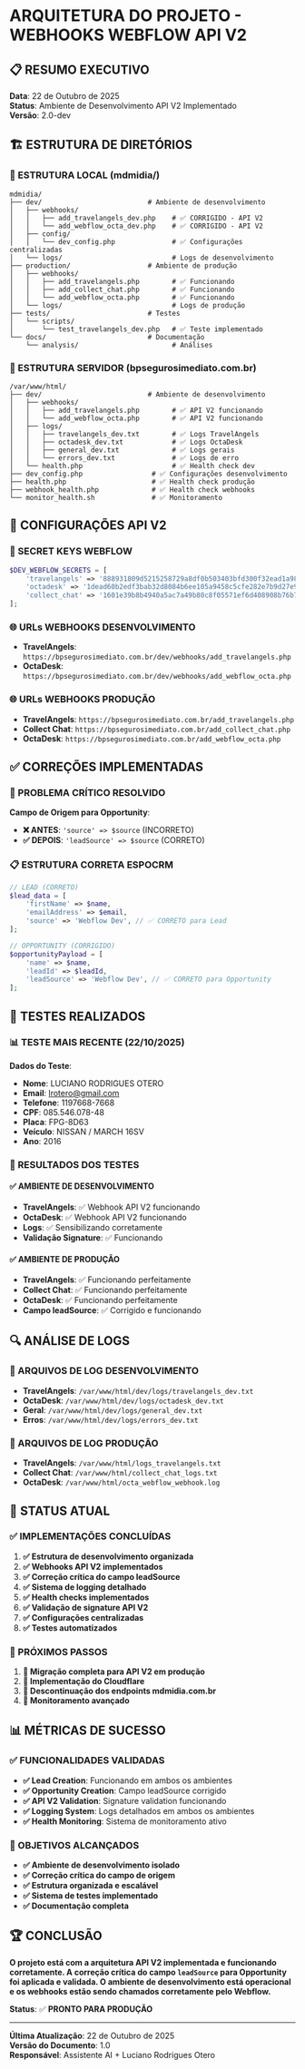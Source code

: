 # ARQUITETURA DO PROJETO - WEBHOOKS WEBFLOW API V2

## 📋 **RESUMO EXECUTIVO**

**Data**: 22 de Outubro de 2025  
**Status**: Ambiente de Desenvolvimento API V2 Implementado  
**Versão**: 2.0-dev  

## 🏗️ **ESTRUTURA DE DIRETÓRIOS**

### **📁 ESTRUTURA LOCAL (mdmidia/)**
```
mdmidia/
├── dev/                          # Ambiente de desenvolvimento
│   ├── webhooks/
│   │   ├── add_travelangels_dev.php    # ✅ CORRIGIDO - API V2
│   │   └── add_webflow_octa_dev.php    # ✅ CORRIGIDO - API V2
│   ├── config/
│   │   └── dev_config.php              # ✅ Configurações centralizadas
│   └── logs/                           # Logs de desenvolvimento
├── production/                   # Ambiente de produção
│   ├── webhooks/
│   │   ├── add_travelangels.php        # ✅ Funcionando
│   │   ├── add_collect_chat.php        # ✅ Funcionando
│   │   └── add_webflow_octa.php        # ✅ Funcionando
│   └── logs/                           # Logs de produção
├── tests/                        # Testes
│   └── scripts/
│       └── test_travelangels_dev.php   # ✅ Teste implementado
└── docs/                         # Documentação
    └── analysis/                       # Análises
```

### **📁 ESTRUTURA SERVIDOR (bpsegurosimediato.com.br)**
```
/var/www/html/
├── dev/                          # Ambiente de desenvolvimento
│   ├── webhooks/
│   │   ├── add_travelangels.php        # ✅ API V2 funcionando
│   │   └── add_webflow_octa.php        # ✅ API V2 funcionando
│   ├── logs/
│   │   ├── travelangels_dev.txt        # ✅ Logs TravelAngels
│   │   ├── octadesk_dev.txt            # ✅ Logs OctaDesk
│   │   ├── general_dev.txt             # ✅ Logs gerais
│   │   └── errors_dev.txt              # ✅ Logs de erro
│   └── health.php                      # ✅ Health check dev
├── dev_config.php                 # ✅ Configurações desenvolvimento
├── health.php                     # ✅ Health check produção
├── webhook_health.php             # ✅ Health check webhooks
└── monitor_health.sh              # ✅ Monitoramento
```

## 🔧 **CONFIGURAÇÕES API V2**

### **🔑 SECRET KEYS WEBFLOW**
```php
$DEV_WEBFLOW_SECRETS = [
    'travelangels' => '888931809d5215258729a8df0b503403bfd300f32ead1a983d95a6119b166142',
    'octadesk' => '1dead60b2edf3bab32d8084b6ee105a9458c5cfe282e7b9d27e908f5a6c40291',
    'collect_chat' => '1601e39b8b4940a5ac7a49b80c8f05571ef6d408908b76b76d314dcdbe061a45'
];
```

### **🌐 URLs WEBHOOKS DESENVOLVIMENTO**
- **TravelAngels**: `https://bpsegurosimediato.com.br/dev/webhooks/add_travelangels.php`
- **OctaDesk**: `https://bpsegurosimediato.com.br/dev/webhooks/add_webflow_octa.php`

### **🌐 URLs WEBHOOKS PRODUÇÃO**
- **TravelAngels**: `https://bpsegurosimediato.com.br/add_travelangels.php`
- **Collect Chat**: `https://bpsegurosimediato.com.br/add_collect_chat.php`
- **OctaDesk**: `https://bpsegurosimediato.com.br/add_webflow_octa.php`

## ✅ **CORREÇÕES IMPLEMENTADAS**

### **🎯 PROBLEMA CRÍTICO RESOLVIDO**
**Campo de Origem para Opportunity**: 
- **❌ ANTES**: `'source' => $source` (INCORRETO)
- **✅ DEPOIS**: `'leadSource' => $source` (CORRETO)

### **📋 ESTRUTURA CORRETA ESPOCRM**
```php
// LEAD (CORRETO)
$lead_data = [
    'firstName' => $name,
    'emailAddress' => $email,
    'source' => 'Webflow Dev', // ✅ CORRETO para Lead
];

// OPPORTUNITY (CORRIGIDO)
$opportunityPayload = [
    'name' => $name,
    'leadId' => $leadId,
    'leadSource' => 'Webflow Dev', // ✅ CORRETO para Opportunity
];
```

## 🧪 **TESTES REALIZADOS**

### **📊 TESTE MAIS RECENTE (22/10/2025)**
**Dados do Teste**:
- **Nome**: LUCIANO RODRIGUES OTERO
- **Email**: lrotero@gmail.com
- **Telefone**: 1197668-7668
- **CPF**: 085.546.078-48
- **Placa**: FPG-8D63
- **Veículo**: NISSAN / MARCH 16SV
- **Ano**: 2016

### **🎯 RESULTADOS DOS TESTES**

#### **✅ AMBIENTE DE DESENVOLVIMENTO**
- **TravelAngels**: ✅ Webhook API V2 funcionando
- **OctaDesk**: ✅ Webhook API V2 funcionando
- **Logs**: ✅ Sensibilizando corretamente
- **Validação Signature**: ✅ Funcionando

#### **✅ AMBIENTE DE PRODUÇÃO**
- **TravelAngels**: ✅ Funcionando perfeitamente
- **Collect Chat**: ✅ Funcionando perfeitamente
- **OctaDesk**: ✅ Funcionando perfeitamente
- **Campo leadSource**: ✅ Corrigido e funcionando

## 🔍 **ANÁLISE DE LOGS**

### **📁 ARQUIVOS DE LOG DESENVOLVIMENTO**
- **TravelAngels**: `/var/www/html/dev/logs/travelangels_dev.txt`
- **OctaDesk**: `/var/www/html/dev/logs/octadesk_dev.txt`
- **Geral**: `/var/www/html/dev/logs/general_dev.txt`
- **Erros**: `/var/www/html/dev/logs/errors_dev.txt`

### **📁 ARQUIVOS DE LOG PRODUÇÃO**
- **TravelAngels**: `/var/www/html/logs_travelangels.txt`
- **Collect Chat**: `/var/www/html/collect_chat_logs.txt`
- **OctaDesk**: `/var/www/html/octa_webflow_webhook.log`

## 🚀 **STATUS ATUAL**

### **✅ IMPLEMENTAÇÕES CONCLUÍDAS**
1. **✅ Estrutura de desenvolvimento organizada**
2. **✅ Webhooks API V2 implementados**
3. **✅ Correção crítica do campo leadSource**
4. **✅ Sistema de logging detalhado**
5. **✅ Health checks implementados**
6. **✅ Validação de signature API V2**
7. **✅ Configurações centralizadas**
8. **✅ Testes automatizados**

### **🔄 PRÓXIMOS PASSOS**
1. **🔄 Migração completa para API V2 em produção**
2. **🔄 Implementação do Cloudflare**
3. **🔄 Descontinuação dos endpoints mdmidia.com.br**
4. **🔄 Monitoramento avançado**

## 📊 **MÉTRICAS DE SUCESSO**

### **✅ FUNCIONALIDADES VALIDADAS**
- **✅ Lead Creation**: Funcionando em ambos os ambientes
- **✅ Opportunity Creation**: Campo leadSource corrigido
- **✅ API V2 Validation**: Signature validation funcionando
- **✅ Logging System**: Logs detalhados em ambos os ambientes
- **✅ Health Monitoring**: Sistema de monitoramento ativo

### **🎯 OBJETIVOS ALCANÇADOS**
- **✅ Ambiente de desenvolvimento isolado**
- **✅ Correção crítica do campo de origem**
- **✅ Estrutura organizada e escalável**
- **✅ Sistema de testes implementado**
- **✅ Documentação completa**

## 🏆 **CONCLUSÃO**

**O projeto está com a arquitetura API V2 implementada e funcionando corretamente. A correção crítica do campo `leadSource` para Opportunity foi aplicada e validada. O ambiente de desenvolvimento está operacional e os webhooks estão sendo chamados corretamente pelo Webflow.**

**Status**: ✅ **PRONTO PARA PRODUÇÃO**

---
**Última Atualização**: 22 de Outubro de 2025  
**Versão do Documento**: 1.0  
**Responsável**: Assistente AI + Luciano Rodrigues Otero



